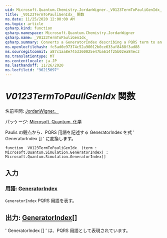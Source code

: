 ```yaml
---
uid: Microsoft.Quantum.Chemistry.JordanWigner._V0123TermToPauliGenIdx_
title: _V0123TermToPauliGenIdx_ 関数
ms.date: 11/25/2020 12:00:00 AM
ms.topic: article
qsharp.kind: function
qsharp.namespace: Microsoft.Quantum.Chemistry.JordanWigner
qsharp.name: _V0123TermToPauliGenIdx_
qsharp.summary: Converts a GeneratorIndex describing a PQRS term to an expression 'GeneratorIndex[]' in terms of Paulis
ms.openlocfilehash: fc5ad0e97374c52a90012b0ce633af8488f3ad88
ms.sourcegitcommit: a87c1aa8e7453360025e47ba614f25b02ea84ec3
ms.translationtype: MT
ms.contentlocale: ja-JP
ms.lasthandoff: 11/26/2020
ms.locfileid: "96215097"
---
```

# <a name="_v0123termtopauligenidx_-function"></a>_V0123TermToPauliGenIdx_ 関数

名前空間: [JordanWigner。](xref:Microsoft.Quantum.Chemistry.JordanWigner)

パッケージ: [Microsoft. Quantum. 化学](https://nuget.org/packages/Microsoft.Quantum.Chemistry)


Paulis の観点から、PQRS 用語を記述する GeneratorIndex を式 ' GeneratorIndex [] ' に変換します。

```qsharp
function _V0123TermToPauliGenIdx_ (term : Microsoft.Quantum.Simulation.GeneratorIndex) : Microsoft.Quantum.Simulation.GeneratorIndex[]
```


## <a name="input"></a>入力

### <a name="term--generatorindex"></a>用語: [GeneratorIndex](xref:Microsoft.Quantum.Simulation.GeneratorIndex)

`GeneratorIndex` PQRS 用語を表す。



## <a name="output--generatorindex"></a>出力: [GeneratorIndex](xref:Microsoft.Quantum.Simulation.GeneratorIndex)[]

' GeneratorIndex [] ' は、PQRS 用語として表現されています。